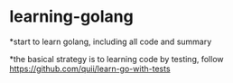 # learning-golang
*start to learn golang, including all code and summary

*the basical strategy is to learning code by testing, follow https://github.com/quii/learn-go-with-tests
